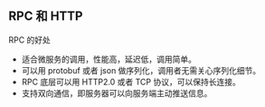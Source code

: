

## RPC 和 HTTP

RPC 的好处
- 适合微服务的调用，性能高，延迟低，调用简单。
- 可以用 protobuf 或者 json 做序列化，调用者无需关心序列化细节。
- RPC 底层可以用 HTTP2.0 或者 TCP 协议，可以保持长连接。
- 支持双向通信，即服务器可以向服务端主动推送信息。